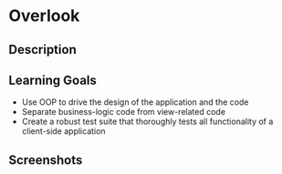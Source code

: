 # Overlook

## Description

## Learning Goals
- Use OOP to drive the design of the application and the code
- Separate business-logic code from view-related code
- Create a robust test suite that thoroughly tests all functionality of a client-side application

## Screenshots
